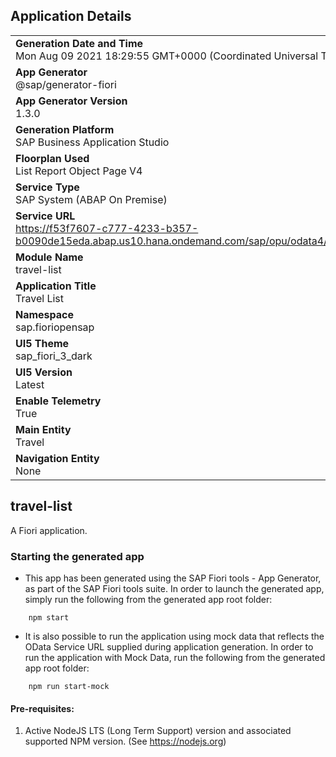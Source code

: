 ## Application Details
|               |
| ------------- |
|**Generation Date and Time**<br>Mon Aug 09 2021 18:29:55 GMT+0000 (Coordinated Universal Time)|
|**App Generator**<br>@sap/generator-fiori|
|**App Generator Version**<br>1.3.0|
|**Generation Platform**<br>SAP Business Application Studio|
|**Floorplan Used**<br>List Report Object Page V4|
|**Service Type**<br>SAP System (ABAP On Premise)|
|**Service URL**<br>https://f53f7607-c777-4233-b357-b0090de15eda.abap.us10.hana.ondemand.com/sap/opu/odata4/sap/zui_fe_travel_000067_o4/srvd/sap/zui_fe_travel_000067_o4/0001/
|**Module Name**<br>travel-list|
|**Application Title**<br>Travel List|
|**Namespace**<br>sap.fioriopensap|
|**UI5 Theme**<br>sap_fiori_3_dark|
|**UI5 Version**<br>Latest|
|**Enable Telemetry**<br>True|
|**Main Entity**<br>Travel|
|**Navigation Entity**<br>None|

## travel-list

A Fiori application.

### Starting the generated app

-   This app has been generated using the SAP Fiori tools - App Generator, as part of the SAP Fiori tools suite.  In order to launch the generated app, simply run the following from the generated app root folder:

```
    npm start
```

- It is also possible to run the application using mock data that reflects the OData Service URL supplied during application generation.  In order to run the application with Mock Data, run the following from the generated app root folder:

```
    npm run start-mock
```

#### Pre-requisites:

1. Active NodeJS LTS (Long Term Support) version and associated supported NPM version.  (See https://nodejs.org)


